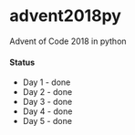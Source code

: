 # advent2018py
Advent of Code 2018 in python

#### Status

* Day 1 - done
* Day 2 - done
* Day 3 - done
* Day 4 - done
* Day 5 - done

